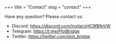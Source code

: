 +++
title = "Contact"
slug = "contact"
+++

Have any question? Please contact us:

- Discord: https://discord.com/invite/xHC9fBfeVW
- Telegram: https://t.me/PlotBridge
- Twitter: https://twitter.com/plot_bridge
